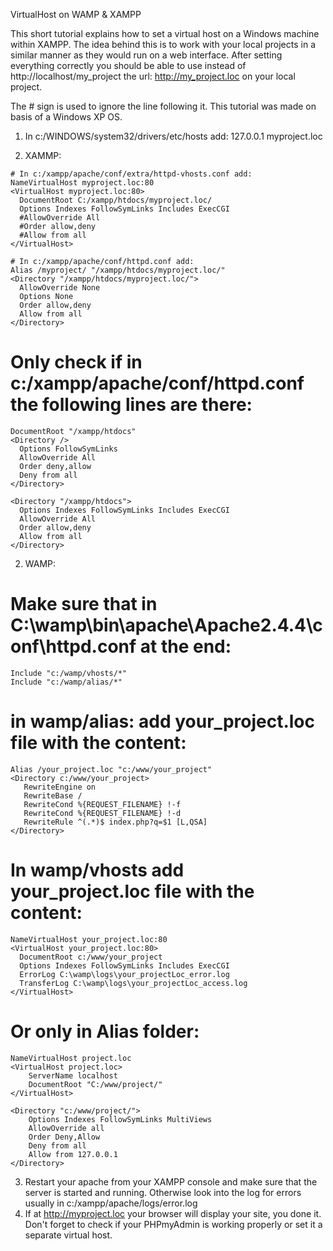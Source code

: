 VirtualHost on WAMP & XAMPP

This short tutorial explains how to set a virtual host on a Windows machine within XAMPP.
The idea behind this is to work with your local projects in a similar manner as they would run on a web interface. After setting everything correctly you should be able to use instead of http://localhost/my_project the url: http://my_project.loc on your local project.


The # sign is used to ignore the line following it. This tutorial was made on basis of a Windows XP OS.

1. In c:/WINDOWS/system32/drivers/etc/hosts add:
127.0.0.1  myproject.loc

2. XAMMP:
```
# In c:/xampp/apache/conf/extra/httpd-vhosts.conf add:
NameVirtualHost myproject.loc:80
<VirtualHost myproject.loc:80>
  DocumentRoot C:/xampp/htdocs/myproject.loc/
  Options Indexes FollowSymLinks Includes ExecCGI
  #AllowOverride All
  #Order allow,deny
  #Allow from all
</VirtualHost>

# In c:/xampp/apache/conf/httpd.conf add:
Alias /myproject/ "/xampp/htdocs/myproject.loc/"
<Directory "/xampp/htdocs/myproject.loc/">
  AllowOverride None
  Options None
  Order allow,deny
  Allow from all
</Directory>
```

# Only check if in c:/xampp/apache/conf/httpd.conf the following lines are there:
```
DocumentRoot "/xampp/htdocs"
<Directory />
  Options FollowSymLinks
  AllowOverride All
  Order deny,allow
  Deny from all
</Directory>

<Directory "/xampp/htdocs">
  Options Indexes FollowSymLinks Includes ExecCGI
  AllowOverride All
  Order allow,deny
  Allow from all
</Directory>
```
2. WAMP:
# Make sure that in C:\wamp\bin\apache\Apache2.4.4\conf\httpd.conf at the end:
```
Include "c:/wamp/vhosts/*"
Include "c:/wamp/alias/*"
```

# in wamp/alias: add your_project.loc file with the content:
```
Alias /your_project.loc "c:/www/your_project"
<Directory c:/www/your_project>
   RewriteEngine on
   RewriteBase /
   RewriteCond %{REQUEST_FILENAME} !-f
   RewriteCond %{REQUEST_FILENAME} !-d
   RewriteRule ^(.*)$ index.php?q=$1 [L,QSA]
</Directory>
```

# In wamp/vhosts add your_project.loc file with the content:
```
NameVirtualHost your_project.loc:80
<VirtualHost your_project.loc:80>
  DocumentRoot c:/www/your_project
  Options Indexes FollowSymLinks Includes ExecCGI
  ErrorLog C:\wamp\logs\your_projectLoc_error.log
  TransferLog C:\wamp\logs\your_projectLoc_access.log
</VirtualHost>
```
# Or only in Alias folder:
```
NameVirtualHost project.loc
<VirtualHost project.loc>
    ServerName localhost
    DocumentRoot "C:/www/project/"
</VirtualHost>

<Directory "c:/www/project/">
    Options Indexes FollowSymLinks MultiViews
    AllowOverride all
    Order Deny,Allow
    Deny from all
    Allow from 127.0.0.1
</Directory>
```
3. Restart your apache from your XAMPP console and make sure that the server is started and running. Otherwise look into the log for errors usually in c:/xampp/apache/logs/error.log
4. If at http://myproject.loc your browser will display your site, you done it. Don't forget to check if your PHPmyAdmin is working properly or set it a separate virtual host.